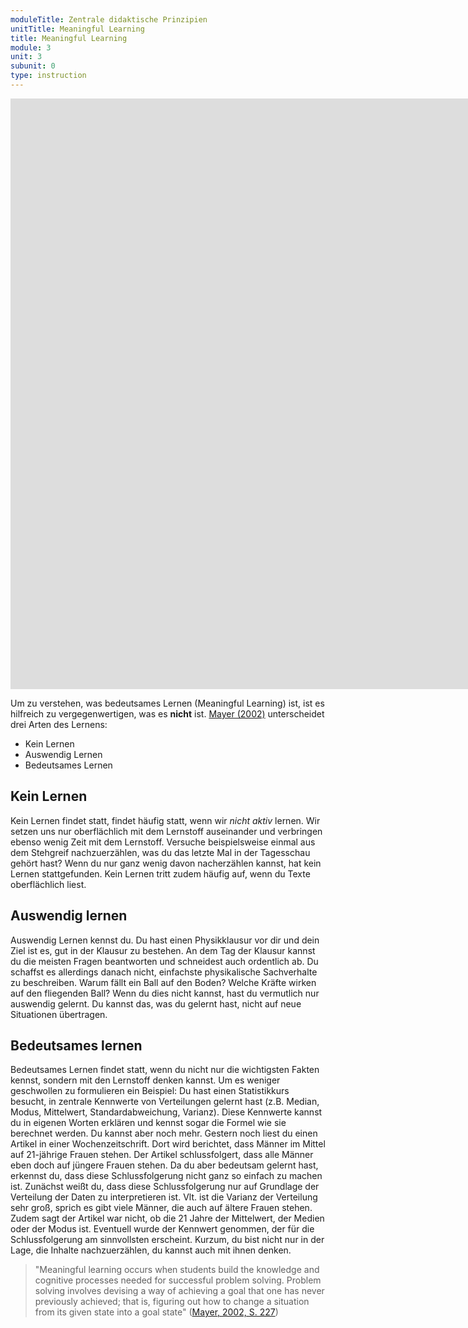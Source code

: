 ```yaml
---
moduleTitle: Zentrale didaktische Prinzipien
unitTitle: Meaningful Learning
title: Meaningful Learning
module: 3
unit: 3
subunit: 0
type: instruction
---
```


<iframe width="1922" height="945" src="https://www.youtube.com/embed/rRaoAKO-Nck" frameborder="0" allow="accelerometer; autoplay; encrypted-media; gyroscope; picture-in-picture" allowfullscreen></iframe>


Um zu verstehen, was bedeutsames Lernen (Meaningful Learning) ist, ist es hilfreich zu vergegenwertigen, was es **nicht** ist. [Mayer (2002)](https://www.tandfonline.com/doi/pdf/10.1207/s15430421tip4104_4) unterscheidet drei Arten des Lernens: 

* Kein Lernen
* Auswendig Lernen
* Bedeutsames Lernen

## Kein Lernen

Kein Lernen findet statt, findet häufig statt, wenn wir *nicht aktiv* lernen. Wir setzen uns nur oberflächlich mit dem Lernstoff auseinander und verbringen ebenso wenig Zeit mit dem Lernstoff. Versuche beispielsweise einmal aus dem Stehgreif nachzuerzählen, was du das letzte Mal in der Tagesschau gehört hast? Wenn du nur ganz wenig davon nacherzählen kannst, hat kein Lernen stattgefunden. Kein Lernen tritt zudem häufig auf, wenn du Texte oberflächlich liest.

## Auswendig lernen

Auswendig Lernen kennst du. Du hast einen Physikklausur vor dir und dein Ziel ist es, gut in der Klausur zu bestehen. An dem Tag der Klausur kannst du die meisten Fragen beantworten und schneidest auch ordentlich ab. Du schaffst es allerdings danach nicht, einfachste physikalische Sachverhalte zu beschreiben. Warum fällt ein Ball auf den Boden? Welche Kräfte wirken auf den fliegenden Ball? Wenn du dies nicht kannst, hast du vermutlich nur auswendig gelernt. Du kannst das, was du gelernt hast, nicht auf neue Situationen übertragen. 

## Bedeutsames lernen

Bedeutsames Lernen findet statt, wenn du nicht nur die wichtigsten Fakten kennst, sondern mit den Lernstoff denken kannst. Um es weniger geschwollen zu formulieren ein Beispiel: Du hast einen Statistikkurs besucht, in zentrale Kennwerte von Verteilungen gelernt hast (z.B. Median, Modus, Mittelwert, Standardabweichung, Varianz). Diese Kennwerte kannst du in eigenen Worten erklären und kennst sogar die Formel wie sie berechnet werden. Du kannst aber noch mehr. Gestern noch liest du einen Artikel in einer Wochenzeitschrift. Dort wird berichtet, dass Männer im Mittel auf 21-jährige Frauen stehen. Der Artikel schlussfolgert, dass alle Männer eben doch auf jüngere Frauen stehen. Da du aber bedeutsam gelernt hast, erkennst du, dass diese Schlussfolgerung nicht ganz so einfach zu machen ist. Zunächst weißt du, dass diese Schlussfolgerung nur auf Grundlage der Verteilung der Daten zu interpretieren ist. Vlt. ist die Varianz der Verteilung sehr groß, sprich es gibt viele Männer, die auch auf ältere Frauen stehen. Zudem sagt der Artikel war nicht, ob die 21 Jahre der Mittelwert, der Medien oder der Modus ist. Eventuell wurde der Kennwert genommen, der für die Schlussfolgerung am sinnvollsten erscheint. Kurzum, du bist nicht nur in der Lage, die Inhalte nachzuerzählen, du kannst auch mit ihnen denken. 

> "Meaningful learning occurs when students build the knowledge and cognitive processes needed for successful problem solving. Problem solving involves devising a way of achieving a goal that one has never previously achieved; that is, figuring out how to change a situation from its given state into a goal state" ([Mayer, 2002, S. 227](https://www.tandfonline.com/doi/pdf/10.1207/s15430421tip4104_4))
